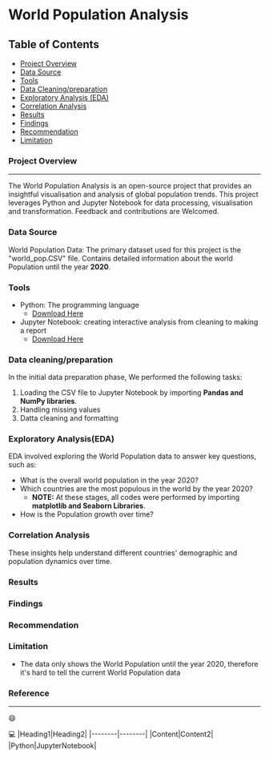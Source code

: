 # World Population Analysis

## Table of Contents

- [Project Overview](#project-overview)
- [Data Source](#data-source)
- [Tools](#tools)
- [Data Cleaning/preparation](#data-cleaningpreparation)
- [Exploratory Analysis (EDA)](#exploratory-analysiseda)
- [Correlation Analysis](#correlation-analysis)
- [Results](#results)
- [Findings](#findings)
- [Recommendation](#recommendation)
- [Limitation](#limitation)

### Project Overview
---
The World Population Analysis is an open-source project that provides an insightful visualisation and analysis of global population trends. This project leverages Python and Jupyter Notebook for data processing, visualisation and transformation. Feedback and contributions are Welcomed.

### Data Source
World Population Data: The primary dataset used for this project is the "world_pop.CSV" file. Contains detailed information about the world Population until the year **2020**.

### Tools 
- Python: The programming language
  - [Download Here](https://www.jetbrains.com/pycharm/)
- Jupyter Notebook: creating interactive analysis from cleaning to making a report
  - [Download Here](https://jupyter.org/)

 ### Data cleaning/preparation
 In the initial data preparation phase, We performed the following tasks:
 1. Loading the CSV file to Jupyter Notebook by importing **Pandas and NumPy libraries**.
 2. Handling missing values
 3. Datta cleaning and formatting

### Exploratory Analysis(EDA)
EDA involved exploring the World Population data to answer key questions, such as:
- What is the overall world population in the year 2020?
- Which countries are the most populous in the world by the year 2020?
  - **NOTE:** At these stages, all codes were performed by importing **matplotlib and Seaborn Libraries**.
- How is the Population growth over time?

### Correlation Analysis
These insights help understand different countries' demographic and population dynamics over time.


### Results





### Findings






### Recommendation





### Limitation
- The data only shows the World Population until the year 2020, therefore it's hard to tell the current World Population data

### Reference
___
😄

💻
|Heading1|Heading2|
|--------|--------|
|Content|Content2|
|Python|JupyterNotebook|








 
 
